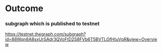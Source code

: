 # Outcome

### subgraph which is published to testnet
https://testnet.thegraph.com/subgraph?id=88Wqn8A8sxUrSAdr3QVoFtD2S8FVb6T5BVTLGfHtuVpR&view=Overview
